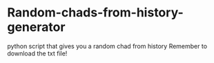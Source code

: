 # Random-chads-from-history-generator
python script that gives you a random chad from history
Remember to download the txt file!
